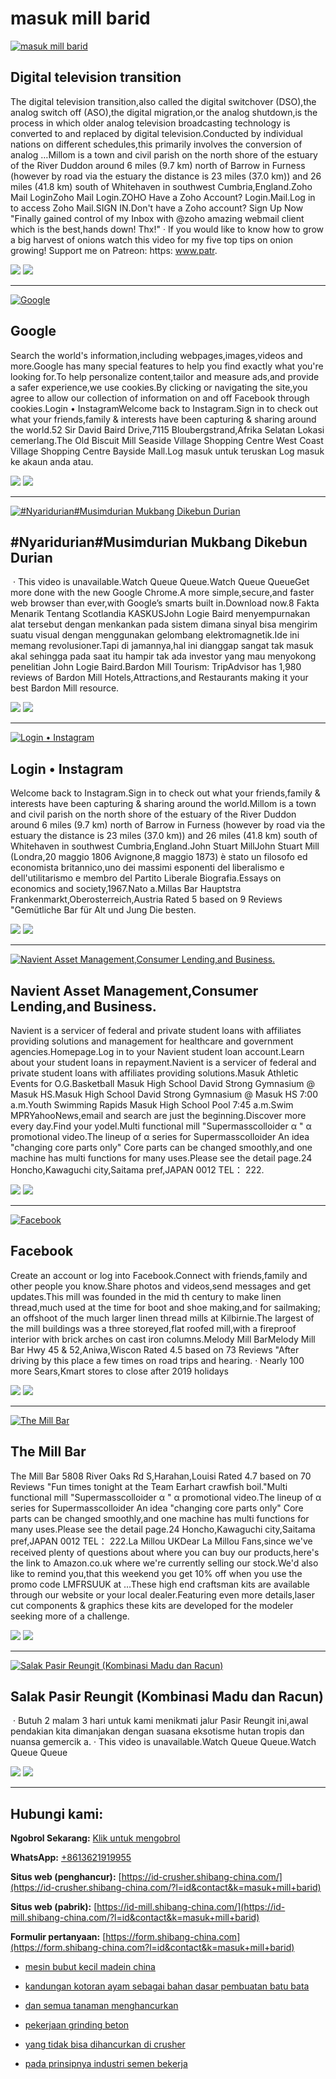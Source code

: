 # masuk mill barid

<a href="https://swt.shibang-china.com/?l=id&img&k=masuk+mill+barid" target="_blank">![masuk mill barid](http://static.shibang-china.com/all-800x300/1372.jpg)</a>

## Digital television transition
The digital television transition,also called the digital switchover (DSO),the analog switch off (ASO),the digital migration,or the analog shutdown,is the process in which older analog television broadcasting technology is converted to and replaced by digital television.Conducted by individual nations on different schedules,this primarily involves the conversion of analog …Millom is a town and civil parish on the north shore of the estuary of the River Duddon around 6 miles (9.7 km) north of Barrow in Furness (however by road via the estuary the distance is 23 miles (37.0 km)) and 26 miles (41.8 km) south of Whitehaven in southwest Cumbria,England.Zoho Mail LoginZoho Mail Login.ZOHO Have a Zoho Account? Login.Mail.Log in to access Zoho Mail.SIGN IN.Don't have a Zoho account? Sign Up Now &quot;Finally gained control of my Inbox with @zoho amazing webmail client which is the best,hands down! Thx!&quot;&nbsp;&#0183;&#32;If you would like to know how to grow a big harvest of onions watch this video for my five top tips on onion growing! Support me on Patreon: https: www.patr.


<a href="https://whatsapp.shibangsoft.com/WhatsApp.php" target="_blank" title="WhatsApp">![](http://static.shibang-china.com/icon/whatsapp.png)</a> <a href="https://swt.shibang-china.com/?l=id&icon&k=masuk+mill+barid" target="_blank">![](http://static.shibang-china.com/icon/chat-id.png)</a>

---

<a href="https://swt.shibang-china.com/?l=id&img&k=masuk+mill+barid" target="_blank">![Google](http://static.shibang-china.com/all-800x300/958.jpg)</a>

## Google
Search the world's information,including webpages,images,videos and more.Google has many special features to help you find exactly what you're looking for.To help personalize content,tailor and measure ads,and provide a safer experience,we use cookies.By clicking or navigating the site,you agree to allow our collection of information on and off Facebook through cookies.Login • InstagramWelcome back to Instagram.Sign in to check out what your friends,family &amp; interests have been capturing &amp; sharing around the world.52 Sir David Baird Drive,7115 Bloubergstrand,Afrika Selatan Lokasi cemerlang.The Old Biscuit Mill Seaside Village Shopping Centre West Coast Village Shopping Centre Bayside Mall.Log masuk untuk teruskan Log masuk ke akaun anda atau.


<a href="https://whatsapp.shibangsoft.com/WhatsApp.php" target="_blank" title="WhatsApp">![](http://static.shibang-china.com/icon/whatsapp.png)</a> <a href="https://swt.shibang-china.com/?l=id&icon&k=masuk+mill+barid" target="_blank">![](http://static.shibang-china.com/icon/chat-id.png)</a>

---

<a href="https://swt.shibang-china.com/?l=id&img&k=masuk+mill+barid" target="_blank">![#Nyaridurian#Musimdurian Mukbang Dikebun Durian](http://static.shibang-china.com/all-800x300/78.jpg)</a>

## #Nyaridurian#Musimdurian Mukbang Dikebun Durian
&nbsp;&#0183;&#32;This video is unavailable.Watch Queue Queue.Watch Queue QueueGet more done with the new Google Chrome.A more simple,secure,and faster web browser than ever,with Google’s smarts built in.Download now.8 Fakta Menarik Tentang Scotlandia KASKUSJohn Logie Baird menyempurnakan alat tersebut dengan menkankan pada sistem dimana sinyal bisa mengirim suatu visual dengan menggunakan gelombang elektromagnetik.Ide ini memang revolusioner.Tapi di jamannya,hal ini dianggap sangat tak masuk akal sehingga pada saat itu hampir tak ada investor yang mau menyokong penelitian John Logie Baird.Bardon Mill Tourism: TripAdvisor has 1,980 reviews of Bardon Mill Hotels,Attractions,and Restaurants making it your best Bardon Mill resource.


<a href="https://whatsapp.shibangsoft.com/WhatsApp.php" target="_blank" title="WhatsApp">![](http://static.shibang-china.com/icon/whatsapp.png)</a> <a href="https://swt.shibang-china.com/?l=id&icon&k=masuk+mill+barid" target="_blank">![](http://static.shibang-china.com/icon/chat-id.png)</a>

---

<a href="https://swt.shibang-china.com/?l=id&img&k=masuk+mill+barid" target="_blank">![Login • Instagram](http://static.shibang-china.com/all-800x300/1215.jpg)</a>

## Login • Instagram
Welcome back to Instagram.Sign in to check out what your friends,family &amp; interests have been capturing &amp; sharing around the world.Millom is a town and civil parish on the north shore of the estuary of the River Duddon around 6 miles (9.7 km) north of Barrow in Furness (however by road via the estuary the distance is 23 miles (37.0 km)) and 26 miles (41.8 km) south of Whitehaven in southwest Cumbria,England.John Stuart MillJohn Stuart Mill (Londra,20 maggio 1806 Avignone,8 maggio 1873) &#232; stato un filosofo ed economista britannico,uno dei massimi esponenti del liberalismo e dell'utilitarismo e membro del Partito Liberale Biografia.Essays on economics and society,1967.Nato a.Millas Bar Hauptstra Frankenmarkt,Oberosterreich,Austria Rated 5 based on 9 Reviews &quot;Gem&#252;tliche Bar f&#252;r Alt und Jung Die besten.


<a href="https://whatsapp.shibangsoft.com/WhatsApp.php" target="_blank" title="WhatsApp">![](http://static.shibang-china.com/icon/whatsapp.png)</a> <a href="https://swt.shibang-china.com/?l=id&icon&k=masuk+mill+barid" target="_blank">![](http://static.shibang-china.com/icon/chat-id.png)</a>

---

<a href="https://swt.shibang-china.com/?l=id&img&k=masuk+mill+barid" target="_blank">![Navient Asset Management,Consumer Lending,and Business.](http://static.shibang-china.com/all-800x300/924.jpg)</a>

## Navient Asset Management,Consumer Lending,and Business.
Navient is a servicer of federal and private student loans with affiliates providing solutions and management for healthcare and government agencies.Homepage.Log in to your Navient student loan account.Learn about your student loans in repayment.Navient is a servicer of federal and private student loans with affiliates providing solutions.Masuk Athletic Events for O.G.Basketball Masuk High School David Strong Gymnasium @ Masuk HS.Masuk High School David Strong Gymnasium @ Masuk HS 7:00 a.m.Youth Swimming Rapids Masuk High School Pool 7:45 a.m.Swim MPRYahooNews,email and search are just the beginning.Discover more every day.Find your yodel.Multi functional mill &quot;Supermasscolloider α &quot; α promotional video.The lineup of α series for Supermasscolloider An idea &quot;changing core parts only&quot; Core parts can be changed smoothly,and one machine has multi functions for many uses.Please see the detail page.24 Honcho,Kawaguchi city,Saitama pref,JAPAN 0012 TEL： 222.


<a href="https://whatsapp.shibangsoft.com/WhatsApp.php" target="_blank" title="WhatsApp">![](http://static.shibang-china.com/icon/whatsapp.png)</a> <a href="https://swt.shibang-china.com/?l=id&icon&k=masuk+mill+barid" target="_blank">![](http://static.shibang-china.com/icon/chat-id.png)</a>

---

<a href="https://swt.shibang-china.com/?l=id&img&k=masuk+mill+barid" target="_blank">![Facebook](http://static.shibang-china.com/all-800x300/1394.jpg)</a>

## Facebook
Create an account or log into Facebook.Connect with friends,family and other people you know.Share photos and videos,send messages and get updates.This mill was founded in the mid th century to make linen thread,much used at the time for boot and shoe making,and for sailmaking; an offshoot of the much larger linen thread mills at Kilbirnie.The largest of the mill buildings was a three storeyed,flat roofed mill,with a fireproof interior with brick arches on cast iron columns.Melody Mill BarMelody Mill Bar Hwy 45 &amp; 52,Aniwa,Wiscon Rated 4.5 based on 73 Reviews &quot;After driving by this place a few times on road trips and hearing.&nbsp;&#0183;&#32;Nearly 100 more Sears,Kmart stores to close after 2019 holidays


<a href="https://whatsapp.shibangsoft.com/WhatsApp.php" target="_blank" title="WhatsApp">![](http://static.shibang-china.com/icon/whatsapp.png)</a> <a href="https://swt.shibang-china.com/?l=id&icon&k=masuk+mill+barid" target="_blank">![](http://static.shibang-china.com/icon/chat-id.png)</a>

---

<a href="https://swt.shibang-china.com/?l=id&img&k=masuk+mill+barid" target="_blank">![The Mill Bar](http://static.shibang-china.com/all-800x300/580.jpg)</a>

## The Mill Bar
The Mill Bar 5808 River Oaks Rd S,Harahan,Louisi Rated 4.7 based on 70 Reviews &quot;Fun times tonight at the Team Earhart crawfish boil.&quot;Multi functional mill &quot;Supermasscolloider α &quot; α promotional video.The lineup of α series for Supermasscolloider An idea &quot;changing core parts only&quot; Core parts can be changed smoothly,and one machine has multi functions for many uses.Please see the detail page.24 Honcho,Kawaguchi city,Saitama pref,JAPAN 0012 TEL： 222.La Millou UKDear La Millou Fans,since we've received plenty of questions about where you can buy our products,here's the link to Amazon.co.uk where we're currently selling our stock.We'd also like to remind you,that this weekend you get 10% off when you use the promo code LMFRSUUK at …These high end craftsman kits are available through our website or your local dealer.Featuring even more details,laser cut components &amp; graphics these kits are developed for the modeler seeking more of a challenge.


<a href="https://whatsapp.shibangsoft.com/WhatsApp.php" target="_blank" title="WhatsApp">![](http://static.shibang-china.com/icon/whatsapp.png)</a> <a href="https://swt.shibang-china.com/?l=id&icon&k=masuk+mill+barid" target="_blank">![](http://static.shibang-china.com/icon/chat-id.png)</a>

---

<a href="https://swt.shibang-china.com/?l=id&img&k=masuk+mill+barid" target="_blank">![Salak Pasir Reungit (Kombinasi Madu dan Racun)](http://static.shibang-china.com/all-800x300/382.jpg)</a>

## Salak Pasir Reungit (Kombinasi Madu dan Racun)
&nbsp;&#0183;&#32;Butuh 2 malam 3 hari untuk kami menikmati jalur Pasir Reungit ini,awal pendakian kita dimanjakan dengan suasana eksotisme hutan tropis dan nuansa gemercik a.&nbsp;&#0183;&#32;This video is unavailable.Watch Queue Queue.Watch Queue Queue

<a href="https://whatsapp.shibangsoft.com/WhatsApp.php" target="_blank" title="WhatsApp">![](http://static.shibang-china.com/icon/whatsapp.png)</a> <a href="https://swt.shibang-china.com/?l=id&icon&k=masuk+mill+barid" target="_blank">![](http://static.shibang-china.com/icon/chat-id.png)</a>

---
## Hubungi kami:

**Ngobrol Sekarang:** [Klik untuk mengobrol](https://swt.shibang-china.com?l=id&contact&k=masuk+mill+barid)

**WhatsApp:**  [+8613621919955](https://whatsapp.shibangsoft.com/WhatsApp.php)

**Situs web (penghancur):** [https://id-crusher.shibang-china.com/](https://id-crusher.shibang-china.com/?l=id&contact&k=masuk+mill+barid)

**Situs web (pabrik):** [https://id-mill.shibang-china.com/](https://id-mill.shibang-china.com/?l=id&contact&k=masuk+mill+barid)

**Formulir pertanyaan:** [https://form.shibang-china.com](https://form.shibang-china.com?l=id&contact&k=masuk+mill+barid)

* [mesin bubut kecil madein china](../45/mesin%20bubut%20kecil%20madein%20china.md)

* [kandungan kotoran ayam sebagai bahan dasar pembuatan batu bata](../47/kandungan%20kotoran%20ayam%20sebagai%20bahan%20dasar%20pembuatan%20batu%20bata.md)

* [dan semua tanaman menghancurkan](../47/dan%20semua%20tanaman%20menghancurkan.md)

* [pekerjaan grinding beton](../43/pekerjaan%20grinding%20beton.md)

* [yang tidak bisa dihancurkan di crusher](../48/yang%20tidak%20bisa%20dihancurkan%20di%20crusher.md)

* [pada prinsipnya industri semen bekerja](../44/pada%20prinsipnya%20industri%20semen%20bekerja.md)